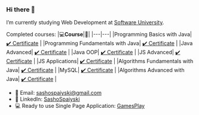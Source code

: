 ### Hi there 👋

I’m currently studying Web Development at <a href="https://softuni.bg/">Software University</a>.

Completed courses:
|💻**Course**|:scroll:| 
|---|---|
|Programming Basics with Java| <a href="https://softuni.bg/certificates/details/93151/1a8ee280"> :heavy_check_mark: Certificate</a> |
|Programming Fundamentals with Java| <a href="https://softuni.bg/certificates/details/103523/ad49221e"> :heavy_check_mark: Certificate</a> |
|Java Advanced| <a href="https://softuni.bg/certificates/details/112319/41c5665f"> :heavy_check_mark: Certificate</a> |
|Java OOP| <a href="https://softuni.bg/certificates/details/110691/9feca64c"> :heavy_check_mark: Certificate</a> |
|JS Advanced| <a href="https://softuni.bg/Certificates/Details/114847/f5e27647"> :heavy_check_mark: Certificate</a> |
|JS Applications| <a href="https://softuni.bg/Certificates/Details/120953/397411c9">  :heavy_check_mark: Certificate</a> |
|Algorithms Fundamentals with Java| <a href="https://softuni.bg/certificates/details/122916/ebb5b653"> :heavy_check_mark:  Certificate</a> |
|MySQL| <a href="https://softuni.bg/Certificates/Details/123502/d7b501c0">  :heavy_check_mark: Certificate</a> |
|Algorithms Advanced with Java| <a href="https://softuni.bg/certificates/details/123606/6ff6a23c"> :heavy_check_mark:  Certificate</a> |

- 💌 Email: sashospaiyski@gmail.com
- 💼 LinkedIn: <a href="https://www.linkedin.com/in/sasho-spaiyski/">SashoSpaiyski</a>  
- 💻 Ready to use Single Page Application: <a href="https://gamesplay-js.github.io/">GamesPlay</a>  
